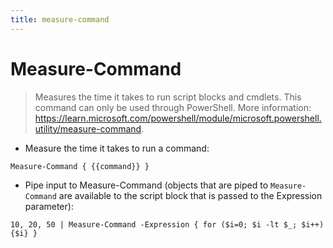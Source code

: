```yaml
---
title: measure-command
---
```

# Measure-Command

> Measures the time it takes to run script blocks and cmdlets.
> This command can only be used through PowerShell.
> More information: <https://learn.microsoft.com/powershell/module/microsoft.powershell.utility/measure-command>.

- Measure the time it takes to run a command:

`Measure-Command { {{command}} }`

- Pipe input to Measure-Command (objects that are piped to `Measure-Command` are available to the script block that is passed to the Expression parameter):

`10, 20, 50 | Measure-Command -Expression { for ($i=0; $i -lt $_; $i++) {$i} }`
